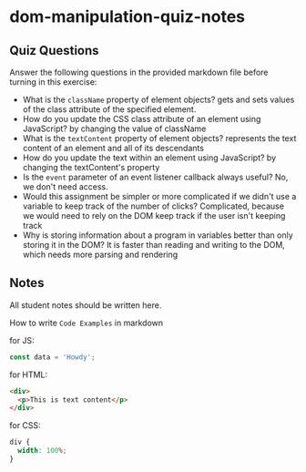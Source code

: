 # dom-manipulation-quiz-notes

## Quiz Questions

Answer the following questions in the provided markdown file before turning in this exercise:

- What is the `className` property of element objects?
  gets and sets values of the class attribute of the specified element.
- How do you update the CSS class attribute of an element using JavaScript?
  by changing the value of className
- What is the `textContent` property of element objects?
  represents the text content of an element and all of its descendants
- How do you update the text within an element using JavaScript?
  by changing the textContent's property
- Is the `event` parameter of an event listener callback always useful?
  No, we don't need access.
- Would this assignment be simpler or more complicated if we didn't use a variable to keep track of the number of clicks?
  Complicated, because we would need to rely on the DOM keep track if the user isn't keeping track
- Why is storing information about a program in variables better than only storing it in the DOM?
  It is faster than reading and writing to the DOM, which needs more parsing and rendering

## Notes

All student notes should be written here.

How to write `Code Examples` in markdown

for JS:

```javascript
const data = 'Howdy';
```

for HTML:

```html
<div>
  <p>This is text content</p>
</div>
```

for CSS:

```css
div {
  width: 100%;
}
```
